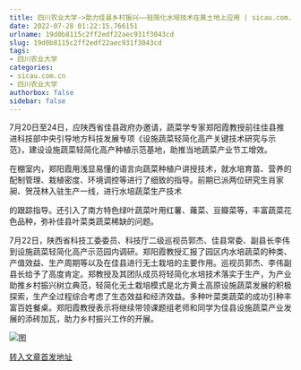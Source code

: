 ```yaml
---
title: 四川农业大学->助力佳县乡村振兴——轻简化水培技术在黄土地上应用 | sicau.com.cn
date: 2022-07-28 01:22:15.766151
urlname: 19d0b8115c2ff2edf22aec931f3043cd
slug: 19d0b8115c2ff2edf22aec931f3043cd
tags: 
- 四川农业大学
categories:
- sicau.com.cn
- 四川农业大学
authorbox: false
sidebar: false
---
```

7月20日至24日，应陕西省佳县政府办邀请，蔬菜学专家郑阳霞教授前往佳县推进科技部中央引导地方科技发展专项《设施蔬菜轻简化高产关键技术研究与示范》，建设设施蔬菜轻简化高产种植示范基地，助推当地蔬菜产业节工增效。

在棚室内，郑阳霞用浅显易懂的语言向蔬菜种植户讲授技术，就水培育苗、营养的配制管理、栽植密度、环境调控等进行了细致的指导。前期已派两位研究生肖家昶、贺茂林入驻生产一线，进行水培蔬菜生产技术
<!--more-->
的跟踪指导。还引入了南方特色绿叶蔬菜叶用红薯、蕹菜、豆瓣菜等，丰富蔬菜花色品种，弥补佳县叶菜类蔬菜稀缺的问题。

7月22日，陕西省科技工委委员、科技厅二级巡视员郭杰、佳县常委、副县长李伟到设施蔬菜轻简化高产示范园内调研。郑阳霞教授汇报了园区内水培蔬菜的种类、产值效益、生产周期等以及在佳县进行无土栽培的主要作用。巡视员郭杰、李伟副县长给予了高度肯定。郑教授及其团队成员将轻简化水培技术落实于生产，为产业助推乡村振兴树立典范，轻简化无土栽培模式是北方黄土高原设施蔬菜发展的积极探索，生产全过程综合考虑了生态效益和经济效益。多种叶菜类蔬菜的成功引种丰富百姓餐桌。郑阳霞教授表示将继续带领课题组老师和同学为佳县设施蔬菜产业发展的添砖加瓦，助力乡村振兴工作的开展。

![图](https://news.sicau.edu.cn/__local/5/16/D0/CD7BF860D32394B8C3E356280FE_52460AD9_206D3.jpg)

[转入文章首发地址](https://news.sicau.edu.cn/info/1078/68991.htm)